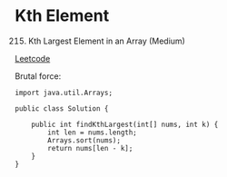 # Kth Element
215. Kth Largest Element in an Array (Medium)

[Leetcode](https://leetcode.com/problems/kth-largest-element-in-an-array/description/)

Brutal force:

    import java.util.Arrays;

    public class Solution {

        public int findKthLargest(int[] nums, int k) {
            int len = nums.length;
            Arrays.sort(nums);
            return nums[len - k];
        }
    }
    

